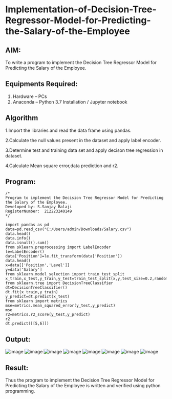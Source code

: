 # Implementation-of-Decision-Tree-Regressor-Model-for-Predicting-the-Salary-of-the-Employee

## AIM:
To write a program to implement the Decision Tree Regressor Model for Predicting the Salary of the Employee.

## Equipments Required:
1. Hardware – PCs
2. Anaconda – Python 3.7 Installation / Jupyter notebook

## Algorithm
1.Import the libraries and read the data frame using pandas.

2.Calculate the null values present in the dataset and apply label encoder.

3.Determine test and training data set and apply decison tree regression in dataset.

4.Calculate Mean square error,data prediction and r2.

## Program:
```
/*
Program to implement the Decision Tree Regressor Model for Predicting the Salary of the Employee.
Developed by: S.Sanjay Balaji
RegisterNumber:  212223240149
*/
```
```
import pandas as pd
data=pd.read_csv("C:/Users/admin/Downloads/Salary.csv")
data.head()
data.info()
data.isnull().sum()
from sklearn.preprocessing import LabelEncoder
le=LabelEncoder()
data['Position']=le.fit_transform(data['Position'])
data.head()
x=data[['Position','Level']]
y=data['Salary']
from sklearn.model_selection import train_test_split
x_train,x_test,y_train,y_test=train_test_split(x,y,test_size=0.2,random_state=2)
from sklearn.tree import DecisionTreeClassifier
dt=DecisionTreeClassifier()
dt.fit(x_train,y_train)
y_predict=dt.predict(x_test)
from sklearn import metrics
mse=metrics.mean_squared_error(y_test,y_predict)
mse
r2=metrics.r2_score(y_test,y_predict)
r2
dt.predict([[5,6]])
```
## Output:
![image](https://github.com/SanjayBalaji0/Implementation-of-Decision-Tree-Regressor-Model-for-Predicting-the-Salary-of-the-Employee/assets/145533553/c6c8602d-a9e2-4e20-a326-108203f04146)
![image](https://github.com/SanjayBalaji0/Implementation-of-Decision-Tree-Regressor-Model-for-Predicting-the-Salary-of-the-Employee/assets/145533553/451479ee-c41f-4d94-98af-b4bde798598d)
![image](https://github.com/SanjayBalaji0/Implementation-of-Decision-Tree-Regressor-Model-for-Predicting-the-Salary-of-the-Employee/assets/145533553/07fbd0aa-1ec7-4fed-886b-fdfa17460387)
![image](https://github.com/SanjayBalaji0/Implementation-of-Decision-Tree-Regressor-Model-for-Predicting-the-Salary-of-the-Employee/assets/145533553/8472b179-835c-451b-adc3-0b0076bec745)
![image](https://github.com/SanjayBalaji0/Implementation-of-Decision-Tree-Regressor-Model-for-Predicting-the-Salary-of-the-Employee/assets/145533553/78a12b62-540b-475e-9972-69771c3d1047)
![image](https://github.com/SanjayBalaji0/Implementation-of-Decision-Tree-Regressor-Model-for-Predicting-the-Salary-of-the-Employee/assets/145533553/deca17fe-59a2-46f1-85ff-135b55f80803)
![image](https://github.com/SanjayBalaji0/Implementation-of-Decision-Tree-Regressor-Model-for-Predicting-the-Salary-of-the-Employee/assets/145533553/efc8cdc2-fb6d-4016-b78b-a34beca05893)
![image](https://github.com/SanjayBalaji0/Implementation-of-Decision-Tree-Regressor-Model-for-Predicting-the-Salary-of-the-Employee/assets/145533553/7f898a8d-59b3-4beb-9f5a-c430041d8c6a)



## Result:
Thus the program to implement the Decision Tree Regressor Model for Predicting the Salary of the Employee is written and verified using python programming.
